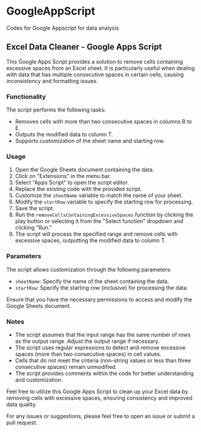 # GoogleAppScript
Codes for Google Appscript for data analysis
## Excel Data Cleaner - Google Apps Script

This Google Apps Script provides a solution to remove cells containing excessive spaces from an Excel sheet. It is particularly useful when dealing with data that has multiple consecutive spaces in certain cells, causing inconsistency and formatting issues.

### Functionality

The script performs the following tasks:

- Removes cells with more than two consecutive spaces in columns B to E.
- Outputs the modified data to column T.
- Supports customization of the sheet name and starting row.

### Usage

1. Open the Google Sheets document containing the data.
2. Click on "Extensions" in the menu bar.
3. Select "Apps Script" to open the script editor.
4. Replace the existing code with the provided script.
5. Customize the `sheetName` variable to match the name of your sheet.
6. Modify the `startRow` variable to specify the starting row for processing.
7. Save the script.
8. Run the `removeCellsContainingExcessiveSpaces` function by clicking the play button or selecting it from the "Select function" dropdown and clicking "Run."
9. The script will process the specified range and remove cells with excessive spaces, outputting the modified data to column T.

### Parameters

The script allows customization through the following parameters:

- `sheetName`: Specify the name of the sheet containing the data.
- `startRow`: Specify the starting row (inclusive) for processing the data.

Ensure that you have the necessary permissions to access and modify the Google Sheets document.

### Notes

- The script assumes that the input range has the same number of rows as the output range. Adjust the output range if necessary.
- The script uses regular expressions to detect and remove excessive spaces (more than two consecutive spaces) in cell values.
- Cells that do not meet the criteria (non-string values or less than three consecutive spaces) remain unmodified.
- The script provides comments within the code for better understanding and customization.

Feel free to utilize this Google Apps Script to clean up your Excel data by removing cells with excessive spaces, ensuring consistency and improved data quality.

For any issues or suggestions, please feel free to open an issue or submit a pull request.

